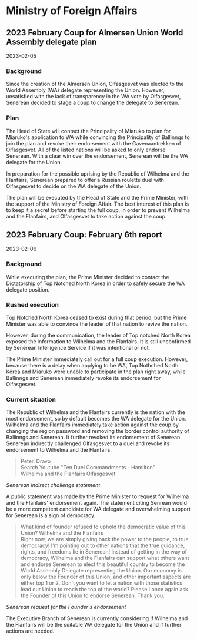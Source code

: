 # Ministry of Foreign Affairs
## 2023 February Coup for Almersen Union World Assembly delegate plan
2023-02-05

### Background
Since the creation of the Almersen Union, Olfasgesvet was elected to the World Assembly (WA) delegate representing the Union. However, unsatisfied with the lack of transparency in the WA vote by Olfasgesvet, Senerean decided to stage a coup to change the delegate to Senerean.

### Plan
The Head of State will contact the Principality of Miaruko to plan for Miaruko's application to WA while convincing the Principality of Ballinngs to join the plan and revoke their endorsement with the Gavenaantrekken of Olfasgesvet. All of the listed nations will be asked to only endorse Senerean. With a clear win over the endorsement, Senerean will be the WA delegate for the Union. 

In preparation for the possible uprising by the Republic of Wilhelma and the Flanfairs, Senerean prepared to offer a Russian roulette duel with Olfasgesvet to decide on the WA delegate of the Union.

The plan will be executed by the Head of State and the Prime Minister, with the support of the Ministry of Foreign Affair. The best interest of this plan is to keep it a secret before starting the full coup, in order to prevent Wilhelma and the Flanfairs, and Olfasgesvet to take action against the coup.

## 2023 February Coup: February 6th report
2023-02-06

### Background
While executing the plan, the Prime Minister decided to contact the Dictatorship of Top Notched North Korea in order to safely secure the WA delegate position. 

### Rushed execution
Top Notched North Korea ceased to exist during that period, but the Prime Minister was able to convince the leader of that nation to revive the nation.

However, during the communication, the leader of Top notched North Korea exposed the information to Wilhelma and the Flanfairs. It is still unconfirmed by Senerean Intelligence Service if it was intentional or not.

The Prime Minister immediately call out for a full coup execution. However, because there is a delay when applying to be WA, Top Nothched North Korea and Miaruko were unable to participate in the plan right away, while Ballinngs and Senerean immediately revoke its endorsement for Olfasgesvet. 

### Current situation
The Republic of Wilhelma and the Flanfairs currently is the nation with the most endorsement, so by default becomes the WA delegate for the Union. Wilhelma and the Flanfairs immediately take action against the coup by changing the region password and removing the border control authority of Ballinngs and Senerean. It further revoked its endorsement of Senerean. Senerean indirectly challenged Olfasgesvet to a duel and revoke its endorsement to Wilhelma and the Flanfairs.

> Peter, Dravo\
> Search Youtube "Ten Duel Commandments - Hamilton"\
> Wilhelma and the Flanfairs Olfasgesvet

*Senerean indirect challenge statement*

A public statement was made by the Prime Minister to request for Wilhelma and the Flanfairs' endorsement again. The statement citing Senrean would be a more competent candidate for WA delegate and overwhelming support for Senerean is a sign of democracy.
> What kind of founder refused to uphold the democratic value of this Union? Wilhelma and the Flanfairs\
> Right now, we are simply giving back the power to the people, to true democracy! I'm pointing out to other nations that the true guidance, rights, and freedoms lie in Senerean! Instead of getting in the way of democracy, Wilhelma and the Flanfairs can support what others want and endorse Senerean to elect this beautiful country to become the World Assembly Delegate representing the Union. Our economy is only below the Founder of this Union, and other important aspects are either top 1 or 2. Don't you want to let a nation with those statistics lead our Union to reach the top of the world? Please I once again ask the Founder of this Union to endorse Senerean. Thank you.

*Senerean request for the Founder's endorsement*

The Executive Branch of Senerean is currently considering if Wilhelma and the Flanfairs will be the suitable WA delegate for the Union and if further actions are needed.